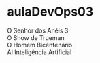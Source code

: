 # aulaDevOps03
O Senhor dos Anéis 3<br>
O Show de Trueman <br>
O Homem Bicentenário <br>
AI Inteligência Artificial
